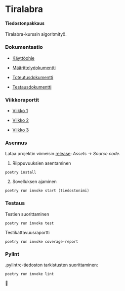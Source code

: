 # Tiralabra

#### Tiedostonpakkaus

Tiralabra-kurssin algoritmityö.

### Dokumentaatio

* [Käyttöohje](https://github.com/Noissi/tiralabra/blob/master/dokumentaatio/kayttoohje.md)

* [Määrittelydokumentti](https://github.com/Noissi/tiralabra/blob/master/dokumentaatio/maarittely.md)

* [Toteutusdokumentti](https://github.com/Noissi/tiralabra/blob/master/dokumentaatio/toteutus.md)

* [Testausdokumentti](https://github.com/Noissi/tiralabra/blob/master/dokumentaatio/testaus.md)

### Viikkoraportit

* [Viikko 1](https://github.com/Noissi/tiralabra/blob/master/viikkoraportit/viikko1.md)

* [Viikko 2](https://github.com/Noissi/tiralabra/blob/master/viikkoraportit/viikko2.md)

* [Viikko 3](https://github.com/Noissi/tiralabra/blob/master/viikkoraportit/viikko3.md)

### Asennus

Lataa projektin viimeisin [release](https://github.com/Noissi/tiralabra/releases): _Assets_ -> _Source code_.

1. Riippuvuuksien asentaminen
```
poetry install
```

2. Sovelluksen ajaminen
```
poetry run invoke start (tiedostonimi)
```

### Testaus
Testien suorittaminen
```
poetry run invoke test
```
Testikattavuusraportti
```
poetry run invoke coverage-report
```

### Pylint
.pylintrc-tiedoston tarkistusten suorittaminen:
```
poetry run invoke lint
```

:chicken:

